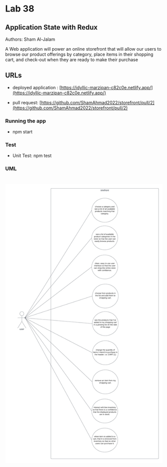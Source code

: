 # Lab 38

## Application State with Redux

Authors: Sham Al-Jalam

A Web application will power an online storefront that will allow our users to browse our product offerings by category, place items in their shopping cart, and check-out when they are ready to make their purchase

## URLs

* deployed application : [https://idyllic-marzipan-c82c0e.netlify.app/](https://idyllic-marzipan-c82c0e.netlify.app/)

* pull request: [https://github.com/ShamAhmad2022/storefront/pull/2](https://github.com/ShamAhmad2022/storefront/pull/2)

### Running the app

* npm start

### Test

* Unit Test: npm test

### UML

![WML](./src/images/storefront(3).png)
=======
